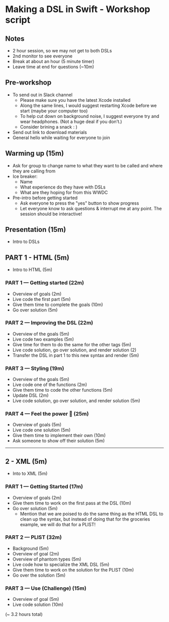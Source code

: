 # Making a DSL in Swift - Workshop script

## Notes
- 2 hour session, so we may not get to both DSLs
- 2nd monitor to see everyone
- Break at about an hour (5 minute timer)
- Leave time at end for questions (~10m)

## Pre-workshop
- To send out in Slack channel
  + Please make sure you have the latest Xcode installed
  + Along the same lines, I would suggest restarting Xcode before we start (maybe your computer too)
  + To help cut down on background noise, I suggest everyone try and wear headphones. (Not a huge deal if you don’t.)
  + Consider brining a snack : )
- Send out link to download materials
- General hello while waiting for everyone to join

## Warming up (15m)
- Ask for group to change name to what they want to be called and where they are calling from
- Ice breaker:
  + Name
  + What experience do they have with DSLs
  + What are they hoping for from this WWDC
- Pre-intro before getting started
  + Ask everyone to press the "yes" button to show progress
  + Let everyone know to ask questions & interrupt me at any point. The session should be interactive!

## Presentation (15m)
  - Intro to DSLs

## PART 1 - HTML (5m)
- Intro to HTML (5m)

### PART 1 — Getting started (22m)
- Overview of goals (2m)
- Live code the first part (5m)
- Give them time to complete the goals (10m)
- Go over solution (5m)

### PART 2 — Improving the DSL (22m)
- Overview of the goals (5m)
- Live code two examples (5m)
- Give time for them to do the same for the other tags (5m)
- Live code solution, go over solution, and render solution (2)
- Transfer the DSL in part 1 to this new syntax and render (5m)

### PART 3 — Styling (19m)
- Overview of the goals (5m)
- Live code one of the functions (2m)
- Give them time to code the other functions (5m)
- Update DSL (2m)
- Live code solution, go over solution, and render solution (5m)

### PART 4 — Feel the power 💪 (25m)
- Overview of goals (5m)
- Live code one solution (5m)
- Give them time to implement their own (10m)
- Ask someone to show off their solution (5m)

---

## 2 - XML (5m)
- Into to XML (5m)

### PART 1 — Getting Started (17m)
- Overview of goals (2m)
- Give them time to work on the first pass at the DSL (10m)
- Go over solution (5m)
  + Mention that we are poised to do the same thing as the HTML DSL to clean up the syntax, but instead of doing that for the groceries example, we will do that for a PLIST!

### PART 2 — PLIST (32m)
- Background (5m)
- Overview of goal (2m)
- Overview of phantom types (5m)
- Live code how to specialize the XML DSL (5m)
- Give them time to work on the solution for the PLIST (10m)
- Go over the solution (5m)

### PART 3 — Use (Challenge) (15m)
- Overview of goal (5m)
- Live code solution (10m)

(~ 3.2 hours total)
